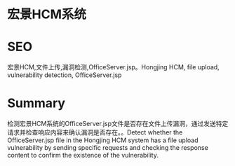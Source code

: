 # 宏景HCM系统
# SEO
宏景HCM,文件上传,漏洞检测,OfficeServer.jsp。Hongjing HCM, file upload, vulnerability detection, OfficeServer.jsp
# Summary
检测宏景HCM系统的OfficeServer.jsp文件是否存在文件上传漏洞，通过发送特定请求并检查响应内容来确认漏洞是否存在。。Detect whether the OfficeServer.jsp file in the Hongjing HCM system has a file upload vulnerability by sending specific requests and checking the response content to confirm the existence of the vulnerability.
